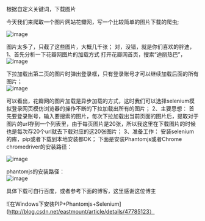 
根据自定义关键词，下载图片

今天我们来爬取一个图片网站花瓣网，写一个比较简单的图片下载的爬虫;   
    
    
![image](https://github.com/xiangge93/huaban/raw/master/images/迪丽热巴.png)
    
    
图片太多了，只截了这些图片，大概几千张；
对，没错，就是你们喜欢的胖迪，
1、首先分析一下花瓣网图片的加载方式
打开花瓣网首页，搜索“迪丽热巴”，
![image](https://github.com/xiangge93/huaban/raw/master/images/第一页加载的20张图片.png)    



下拉加载出第二页的图片时弹出登录框，只有登录账号才可以继续加载后面的所有图片；   
![image](https://github.com/xiangge93/huaban/raw/master/images/第二页加载的20张图片.png)    

    
    
可以看出，花瓣网的图片加载是异步加载的方式，这时我们可以选择selenium模拟登录网页模仿浏览器的操作不断的下拉加载出所有的图片；
2、主要思想：
首先要登录账号，输入要搜索的图片，每次下拉加载出当前页面的图片后，提取对于图片的url存到一个列表里，由于每页图片是20张，所以我这里在下载图片的时候也是每次存20个url就去下载对应的这20张图片；
3、准备工作：
安装selenium的库，pip或者下载到本地安装都OK；
下面是安装Phantomjs或者Chrome      
chromedriver的安装路径：     

![image](https://github.com/xiangge93/huaban/raw/master/images/chromedriver的安装路径.png)     


phantomjs的安装路径：     
![image](https://github.com/xiangge93/huaban/raw/master/images/phantomjs的安装路径.png)         

具体下载可自行百度，或者参考下面的博客，这里感谢这位博主      

![在Windows下安装PIP+Phantomjs+Selenium](http://blog.csdn.net/eastmount/article/details/47785123）
